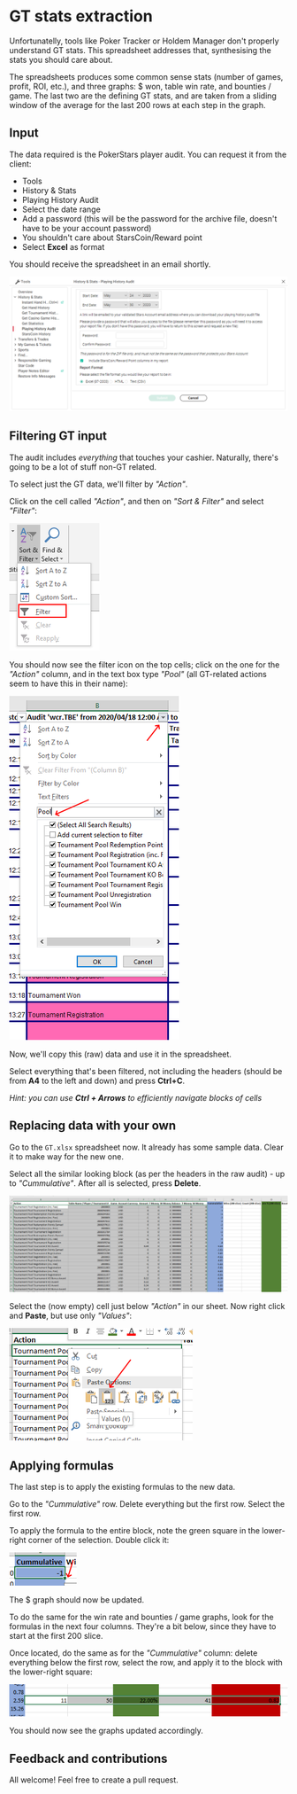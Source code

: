 # GT stats extraction

Unfortunatelly, tools like Poker Tracker or Holdem Manager don't properly understand GT stats. This spreadsheet addresses that, synthesising the stats you should care about.

The spreadsheets produces some common sense stats (number of games, profit, ROI, etc.), and three graphs: $ won, table win rate, and bounties / game. The last two are the defining GT stats, and are taken from a sliding window of the average for the last 200 rows at each step in the graph.

## Input

The data required is the PokerStars player audit. You can request it from the client:

* Tools
* History & Stats
* Playing History Audit
* Select the date range
* Add a password (this will be the password for the archive file, doesn't have to be your account password)
* You shouldn't care about StarsCoin/Reward point
* Select **Excel** as format

You should receive the spreadsheet in an email shortly.

![Requesting PokerStars audit file](img/audit.PNG)

## Filtering GT input

The audit includes *everything* that touches your cashier. Naturally, there's going to be a lot of stuff non-GT related.

To select just the GT data, we'll filter by *"Action"*.

Click on the cell called *"Action"*, and then on *"Sort & Filter"* and select *"Filter"*:

![Turning on filter](img/filter.png)

You should now see the filter icon on the top cells; click on the one for the *"Action"* column, and in the text box type *"Pool"* (all GT-related actions seem to have this in their name):

![Turning on filter](img/pool.png)

Now, we'll copy this (raw) data and use it in the spreadsheet.

Select everything that's been filtered, not including the headers (should be from **A4** to the left and down) and press **Ctrl+C**.

*Hint: you can use **Ctrl + Arrows** to efficiently navigate blocks of cells*

## Replacing data with your own

Go to the `GT.xlsx` spreadsheet now. It already has some sample data. Clear it to make way for the new one.

Select all the similar looking block (as per the headers in the raw audit) - up to *"Cummulative"*. After all is selected, press **Delete**.

![Turning on filter](img/delete.PNG)

Select the (now empty) cell just below *"Action"* in our sheet. Now right click and **Paste**, but use only *"Values"*:

![Turning on filter](img/paste.png)

## Applying formulas

The last step is to apply the existing formulas to the new data.

Go to the *"Cummulative"* row. Delete everything but the first row. Select the first row.

To apply the formula to the entire block, note the green square in the lower-right corner of the selection. Double click it:

![Turning on filter](img/apply.png)

The $ graph should now be updated.

To do the same for the win rate and bounties / game graphs, look for the formulas in the next four columns. They're a bit below, since they have to start at the first 200 slice.

Once located, do the same as for the *"Cummulative"* column: delete everything below the first row, select the row, and apply it to the block with the lower-right square:

![Turning on filter](img/slices.PNG)

You should now see the graphs updated accordingly.

## Feedback and contributions

All welcome! Feel free to create a pull request.
